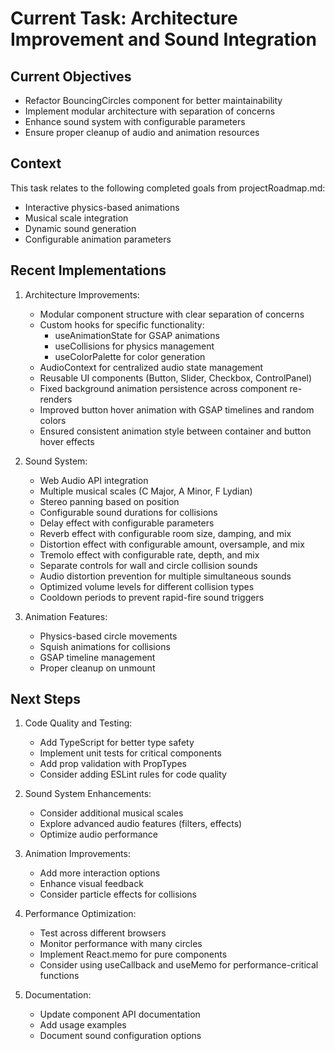 # Current Task: Architecture Improvement and Sound Integration

## Current Objectives
- Refactor BouncingCircles component for better maintainability
- Implement modular architecture with separation of concerns
- Enhance sound system with configurable parameters
- Ensure proper cleanup of audio and animation resources

## Context
This task relates to the following completed goals from projectRoadmap.md:
- Interactive physics-based animations
- Musical scale integration
- Dynamic sound generation
- Configurable animation parameters

## Recent Implementations
1. Architecture Improvements:
   - Modular component structure with clear separation of concerns
   - Custom hooks for specific functionality:
     - useAnimationState for GSAP animations
     - useCollisions for physics management
     - useColorPalette for color generation
   - AudioContext for centralized audio state management
   - Reusable UI components (Button, Slider, Checkbox, ControlPanel)
   - Fixed background animation persistence across component re-renders
   - Improved button hover animation with GSAP timelines and random colors
   - Ensured consistent animation style between container and button hover effects

2. Sound System:
   - Web Audio API integration
   - Multiple musical scales (C Major, A Minor, F Lydian)
   - Stereo panning based on position
   - Configurable sound durations for collisions
   - Delay effect with configurable parameters
   - Reverb effect with configurable room size, damping, and mix
   - Distortion effect with configurable amount, oversample, and mix
   - Tremolo effect with configurable rate, depth, and mix
   - Separate controls for wall and circle collision sounds
   - Audio distortion prevention for multiple simultaneous sounds
   - Optimized volume levels for different collision types
   - Cooldown periods to prevent rapid-fire sound triggers

3. Animation Features:
   - Physics-based circle movements
   - Squish animations for collisions
   - GSAP timeline management
   - Proper cleanup on unmount

## Next Steps
1. Code Quality and Testing:
   - Add TypeScript for better type safety
   - Implement unit tests for critical components
   - Add prop validation with PropTypes
   - Consider adding ESLint rules for code quality

2. Sound System Enhancements:
   - Consider additional musical scales
   - Explore advanced audio features (filters, effects)
   - Optimize audio performance

3. Animation Improvements:
   - Add more interaction options
   - Enhance visual feedback
   - Consider particle effects for collisions

4. Performance Optimization:
   - Test across different browsers
   - Monitor performance with many circles
   - Implement React.memo for pure components
   - Consider using useCallback and useMemo for performance-critical functions

5. Documentation:
   - Update component API documentation
   - Add usage examples
   - Document sound configuration options
